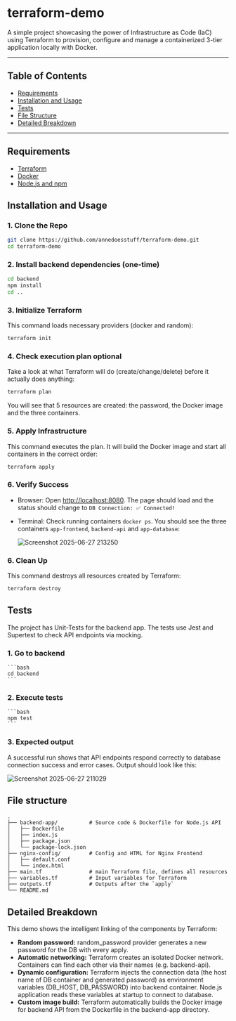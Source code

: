 # terraform-demo
A simple project showcasing the power of Infrastructure as Code (IaC) using Terraform to provision, configure and manage a containerized 3-tier application locally with Docker.

---
## Table of Contents
- [Requirements](#requirements)
- [Installation and Usage](#installation-and-usage)
- [Tests](#tests)
- [File Structure](#file-structure)
- [Detailed Breakdown](#detailed-breakdown)
---

## Requirements
- [Terraform](https://developer.hashicorp.com/terraform/downloads)
- [Docker](https://docs.docker.com/get-docker/)
- [Node.js and npm](https://nodejs.org/)


## Installation and Usage
### 1. Clone the Repo
```bash
git clone https://github.com/annedoesstuff/terraform-demo.git
cd terraform-demo
```
### 2. Install backend dependencies (one-time)
```bash
cd backend
npm install
cd ..
```


### 3. Initialize Terraform 
This command loads necessary providers (docker and random):
```bash
terraform init
```

### 4. Check execution plan optional
Take a look at what Terraform will do (create/change/delete) before it actually does anything:
```bash
terraform plan
```
You will see that 5 resources are created: the password, the Docker image and the three containers.

### 5. Apply Infrastructure
This command executes the plan. It will build the Docker image and start all containers in the correct order:
```bash
terraform apply
```

### 6. Verify Success
- Browser: Open [http://localhost:8080](https://www.google.com/search?q=http://localhost:8080&authuser=3). The page should load and the status should change to `DB Connection: ✅ Connected!`
- Terminal: Check running containers `docker ps`. You should see the three containers `app-frontend`, `backend-api` and `app-database`:
  
  ![Screenshot 2025-06-27 213250](https://github.com/user-attachments/assets/dd682d08-0ed0-410f-9e0e-d81f521cc009)


### 6. Clean Up
This command destroys all resources created by Terraform:
```bash
terraform destroy
```

## Tests
The project has Unit-Tests for the backend app. The tests use Jest and Supertest to check API endpoints via mocking.

### 1. Go to backend
    ```bash
    cd backend
    ```
### 2. Execute tests
    ```bash
    npm test
    ```
### 3. Expected output
A successful run shows that API endpoints respond correctly to database connection success and error cases. Output should look like this:

   ![Screenshot 2025-06-27 211029](https://github.com/user-attachments/assets/3e9b9dc4-a98d-41ca-8805-2c0f1930661b)


## File structure
```
.
├── backend-app/          # Source code & Dockerfile for Node.js API
│   ├── Dockerfile
│   ├── index.js
│   ├── package.json
│   └── package-lock.json
├── nginx-config/         # Config and HTML for Nginx Frontend
│   ├── default.conf
│   └── index.html
├── main.tf               # main Terraform file, defines all resources
├── variables.tf          # Input variables for Terraform
├── outputs.tf            # Outputs after the `apply`
└── README.md            
```

## Detailed Breakdown
This demo shows the intelligent linking of the components by Terraform:
- **Random password:** random_password provider generates a new password for the DB with every apply.
- **Automatic networking:** Terraform creates an isolated Docker network. Containers can find each other via their names (e.g. backend-api).
- **Dynamic configuration:** Terraform injects the connection data (the host name of DB container and generated password) as environment variables (DB_HOST, DB_PASSWORD) into backend container. Node.js application reads these variables at startup to connect to database.
- **Custom image build:** Terraform automatically builds the Docker image for backend API from the Dockerfile in the backend-app directory.

